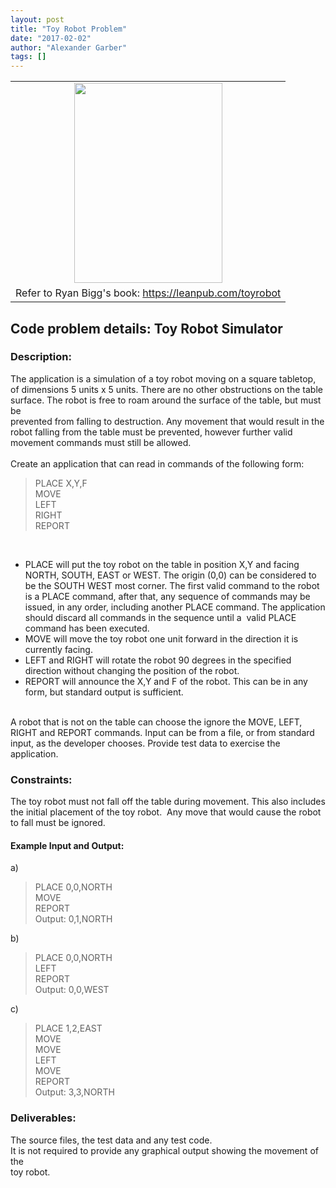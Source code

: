 ```yaml
---
layout: post
title: "Toy Robot Problem"
date: "2017-02-02"
author: "Alexander Garber"
tags: []
---
```


<div dir="ltr" style="text-align: left;" trbidi="on">
          <table align="center" cellpadding="0" cellspacing="0" class="tr-caption-container" style="margin-left: auto; margin-right: auto; text-align: center;">
            <tbody>
              <tr>
                <td style="text-align: center;"><a href="https://1.bp.blogspot.com/-J7dLfrS_HNk/WJJaUnB1oJI/AAAAAAAANMo/2T-CQJXE6PsTdMK1a0murvbI8KQ6oI6FwCPcB/s1600/toy_robot.png" imageanchor="1" style="margin-left: auto; margin-right: auto;"><img border="0" height="320" src="https://1.bp.blogspot.com/-J7dLfrS_HNk/WJJaUnB1oJI/AAAAAAAANMo/2T-CQJXE6PsTdMK1a0murvbI8KQ6oI6FwCPcB/s320/toy_robot.png" width="237"></a></td>
              </tr>
              <tr>
                <td class="tr-caption" style="text-align: center;">Refer to Ryan Bigg's book: <a href="https://leanpub.com/toyrobot">https://leanpub.com/toyrobot</a>
</td>
              </tr>
            </tbody>
          </table>
          <h2 style="text-align: left;">Code problem details: Toy Robot Simulator</h2>
          <h3 style="text-align: left;">Description:</h3>The application is a simulation of a toy robot moving on a square tabletop, of dimensions 5 units x 5 units. There are no other obstructions on the table surface. The robot is free to roam
          around the surface of the table, but must be<br>prevented from falling to destruction. Any movement that would result in the robot falling from the table must be prevented, however further valid movement commands must still be allowed.<br><br>Create
          an application that can read in commands of the following form:<br>
          <blockquote class="tr_bq">PLACE X,Y,F<br>MOVE<br>LEFT<br>RIGHT<br>REPORT</blockquote>
<br>
          <ul style="text-align: left;">
            <li>PLACE will put the toy robot on the table in position X,Y and facing NORTH, SOUTH, EAST or WEST. The origin (0,0) can be considered to be the SOUTH WEST most corner. The first valid command to the robot is a PLACE command, after
              that, any sequence of commands may be issued, in any order, including another PLACE command. The application should discard all commands in the sequence until a  valid PLACE command has been executed. </li>
            <li>MOVE will move the toy robot one unit forward in the direction it is currently facing. </li>
            <li>LEFT and RIGHT will rotate the robot 90 degrees in the specified direction without changing the position of the robot. </li>
            <li>REPORT will announce the X,Y and F of the robot. This can be in any form, but standard output is sufficient.</li>
          </ul>
<br>A robot that is not on the table can choose the ignore the MOVE, LEFT, RIGHT and REPORT commands. Input can be from a file, or from standard input, as the developer chooses. Provide test data to exercise the application.<br>
          <h3 style="text-align: left;">Constraints:</h3>The toy robot must not fall off the table during movement. This also includes the initial placement of the toy robot.  Any move that would cause the robot to fall must be ignored.<br>
          <h4 style="text-align: left;">Example Input and Output:</h4>a)<br>
          <blockquote class="tr_bq">PLACE 0,0,NORTH<br>MOVE<br>REPORT<br>Output: 0,1,NORTH</blockquote>b)<br>
          <blockquote class="tr_bq">PLACE 0,0,NORTH<br>LEFT<br>REPORT<br>Output: 0,0,WEST</blockquote>c)<br>
          <blockquote class="tr_bq">PLACE 1,2,EAST<br>MOVE<br>MOVE<br>LEFT<br>MOVE<br>REPORT<br>Output: 3,3,NORTH</blockquote>
          <h3 style="text-align: left;">Deliverables:</h3>The source files, the test data and any test code.<br>It is not required to provide any graphical output showing the movement of the<br>toy robot.
        </div>